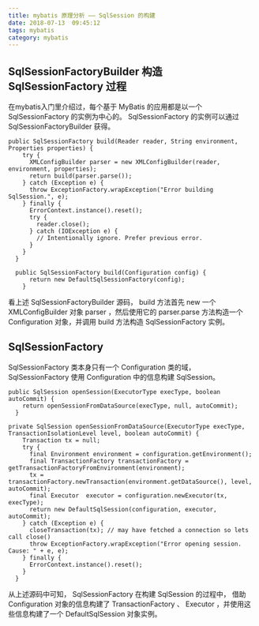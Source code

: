 ```yaml
---
title: mybatis 原理分析 —— SqlSession 的构建
date: 2018-07-13  09:45:12
tags: mybatis
category: mybatis
---
```


## SqlSessionFactoryBuilder 构造 SqlSessionFactory 过程
在mybatis入门里介绍过，每个基于 MyBatis 的应用都是以一个 SqlSessionFactory 的实例为中心的。 SqlSessionFactory 的实例可以通过 SqlSessionFactoryBuilder 获得。

    public SqlSessionFactory build(Reader reader, String environment, Properties properties) {
        try {
          XMLConfigBuilder parser = new XMLConfigBuilder(reader, environment, properties);
          return build(parser.parse());
        } catch (Exception e) {
          throw ExceptionFactory.wrapException("Error building SqlSession.", e);
        } finally {
          ErrorContext.instance().reset();
          try {
            reader.close();
          } catch (IOException e) {
            // Intentionally ignore. Prefer previous error.
          }
        }
      }

      public SqlSessionFactory build(Configuration config) {
          return new DefaultSqlSessionFactory(config);
        }

看上述 SqlSessionFactoryBuilder 源码， build 方法首先 new 一个 XMLConfigBuilder 对象 parser ，然后使用它的 parser.parse 方法构造一个 Configuration 对象，并调用 build 方法构造 SqlSessionFactory 实例。


## SqlSessionFactory
SqlSessionFactory 类本身只有一个 Configuration 类的域， SqlSessionFactory  使用 Configuration 中的信息构建 SqlSession。

    public SqlSession openSession(ExecutorType execType, boolean autoCommit) {
        return openSessionFromDataSource(execType, null, autoCommit);
      }

    private SqlSession openSessionFromDataSource(ExecutorType execType, TransactionIsolationLevel level, boolean autoCommit) {
        Transaction tx = null;
        try {
          final Environment environment = configuration.getEnvironment();
          final TransactionFactory transactionFactory = getTransactionFactoryFromEnvironment(environment);
          tx = transactionFactory.newTransaction(environment.getDataSource(), level, autoCommit);
          final Executor  executor = configuration.newExecutor(tx, execType);
          return new DefaultSqlSession(configuration, executor, autoCommit);
        } catch (Exception e) {
          closeTransaction(tx); // may have fetched a connection so lets call close()
          throw ExceptionFactory.wrapException("Error opening session.  Cause: " + e, e);
        } finally {
          ErrorContext.instance().reset();
        }
      }
从上述源码中可知， SqlSessionFactory 在构建 SqlSession 的过程中， 借助 Configuration 对象的信息构建了 TransactionFactory 、 Executor ，并使用这些信息构建了一个 DefaultSqlSession 对象实例。